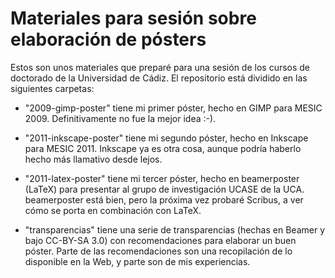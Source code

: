 Materiales para sesión sobre elaboración de pósters
===================================================

Estos son unos materiales que preparé para una sesión de los cursos de doctorado de la Universidad de Cádiz. El repositorio está dividido en las siguientes carpetas:

* "2009-gimp-poster" tiene mi primer póster, hecho en GIMP para MESIC 2009. Definitivamente no fue la mejor idea :-).

* "2011-inkscape-poster" tiene mi segundo póster, hecho en Inkscape para MESIC 2011. Inkscape ya es otra cosa, aunque podría haberlo hecho más llamativo desde lejos.

* "2011-latex-poster" tiene mi tercer póster, hecho en beamerposter (LaTeX) para presentar al grupo de investigación UCASE de la UCA. beamerposter está bien, pero la próxima vez probaré Scribus, a ver cómo se porta en combinación con LaTeX.

* "transparencias" tiene una serie de transparencias (hechas en Beamer y bajo CC-BY-SA 3.0) con recomendaciones para elaborar un buen póster. Parte de las recomendaciones son una recopilación de lo disponible en la Web, y parte son de mis experiencias.

